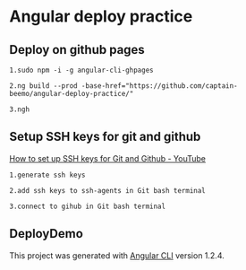 # Angular deploy practice

## Deploy on github pages

```
1.sudo npm -i -g angular-cli-ghpages

2.ng build --prod -base-href="https://github.com/captain-beemo/angular-deploy-practice/"

3.ngh
```

## Setup SSH keys for git and github

[How to set up SSH keys for Git and Github - YouTube](https://www.youtube.com/watch?v=Vi-WqFKYpnw)
```
1.generate ssh keys

2.add ssh keys to ssh-agents in Git bash terminal

3.connect to gihub in Git bash terminal
```

## DeployDemo

This project was generated with [Angular CLI](https://github.com/angular/angular-cli) version 1.2.4.
